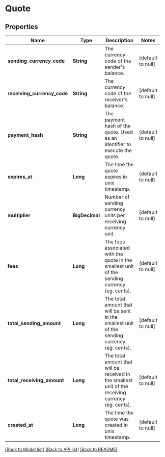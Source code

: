 # Quote
## Properties

| Name | Type | Description | Notes |
|------------ | ------------- | ------------- | -------------|
| **sending\_currency\_code** | **String** | The currency code of the sender&#39;s balance. | [default to null] |
| **receiving\_currency\_code** | **String** | The currency code of the receiver&#39;s balance. | [default to null] |
| **payment\_hash** | **String** | The payment hash of the quote. Used as an identifier to execute the quote. | [default to null] |
| **expires\_at** | **Long** | The time the quote expires in unix timestamp. | [default to null] |
| **multiplier** | **BigDecimal** | Number of sending currency units per receiving currency unit. | [default to null] |
| **fees** | **Long** | The fees associated with the quote in the smallest unit of the sending currency (eg. cents). | [default to null] |
| **total\_sending\_amount** | **Long** | The total amount that will be sent in the smallest unit of the sending currency (eg. cents). | [default to null] |
| **total\_receiving\_amount** | **Long** | The total amount that will be received in the smallest unit of the receiving currency (eg. cents). | [default to null] |
| **created\_at** | **Long** | The time the quote was created in unix timestamp. | [default to null] |

[[Back to Model list]](../README.md#documentation-for-models) [[Back to API list]](../README.md#documentation-for-api-endpoints) [[Back to README]](../README.md)

